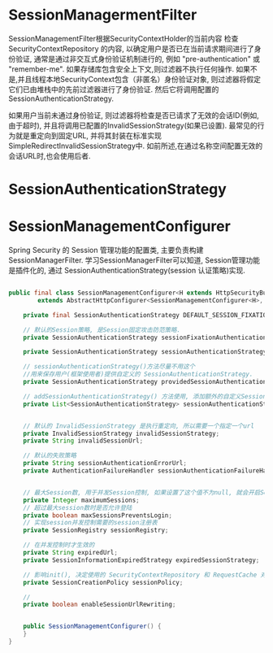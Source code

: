 # SessionManagermentFilter
SessionManagementFilter根据SecurityContextHolder的当前内容
检查 SecurityContextRepository 的内容,
以确定用户是否已在当前请求期间进行了身份验证,
通常是通过非交互式身份验证机制进行的,
例如 "pre-authentication" 或 "remember-me".
如果存储库包含安全上下文,则过滤器不执行任何操作.
如果不是,并且线程本地SecurityContext包含（非匿名）身份验证对象,
则过滤器将假定它们已由堆栈中的先前过滤器进行了身份验证.
然后它将调用配置的SessionAuthenticationStrategy.

如果用户当前未通过身份验证,
则过滤器将检查是否已请求了无效的会话ID(例如,由于超时),
并且将调用已配置的InvalidSessionStrategy(如果已设置).
最常见的行为就是重定向到固定URL,
并将其封装在标准实现SimpleRedirectInvalidSessionStrategy中.
如前所述,在通过名称空间配置无效的会话URL时,也会使用后者.

# SessionAuthenticationStrategy




# SessionManagementConfigurer

Spring Security 的 Session 管理功能的配置类, 主要负责构建 SessionManagerFilter.
学习SessionManagerFilter可以知道, Session管理功能是插件化的, 
通过 SessionAuthenticationStrategy(session 认证策略)实现.

```java

public final class SessionManagementConfigurer<H extends HttpSecurityBuilder<H>>
		extends AbstractHttpConfigurer<SessionManagementConfigurer<H>, H> {

	private final SessionAuthenticationStrategy DEFAULT_SESSION_FIXATION_STRATEGY = createDefaultSessionFixationProtectionStrategy();

    // 默认的Session策略, 是Session固定攻击防范策略.
	private SessionAuthenticationStrategy sessionFixationAuthenticationStrategy = this.DEFAULT_SESSION_FIXATION_STRATEGY;

	private SessionAuthenticationStrategy sessionAuthenticationStrategy;

    // sessionAuthenticationStrategy()方法尽量不用这个
    //用来保存用户(框架使用者)提供自定义的 SessionAuthenticationStrategy.
	private SessionAuthenticationStrategy providedSessionAuthenticationStrategy;

    // addSessionAuthenticationStrategy() 方法使用, 添加额外的自定义Session策略
	private List<SessionAuthenticationStrategy> sessionAuthenticationStrategies = new ArrayList<>();


    // 默认的 InvalidSessionStrategy 是执行重定向, 所以需要一个指定一个url
	private InvalidSessionStrategy invalidSessionStrategy;
	private String invalidSessionUrl;

    // 默认的失败策略 
	private String sessionAuthenticationErrorUrl;
	private AuthenticationFailureHandler sessionAuthenticationFailureHandler;


    // 最大Session数, 用于并发Session控制, 如果设置了这个值不为null, 就会开启Session并发控制策略
	private Integer maximumSessions;
    // 超过最大session数时是否允许登陆
	private boolean maxSessionsPreventsLogin;
    // 实现session并发控制需要的session注册表
	private SessionRegistry sessionRegistry;

    // 在并发控制时才生效的
	private String expiredUrl;
	private SessionInformationExpiredStrategy expiredSessionStrategy;

    // 影响init(), 决定使用的 SecurityContextRepository 和 RequestCache 对象类型.
	private SessionCreationPolicy sessionPolicy;

    //
	private boolean enableSessionUrlRewriting;


	public SessionManagementConfigurer() {
	}
}
```
